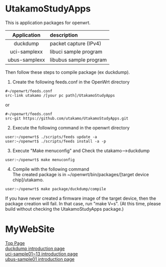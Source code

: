 # UtakamoStudyApps
This is application packages for openwrt. 

|  Application  |         description       |
| :---: | :---  |
|   duckdump    |   packet capture (IPv4)   |
|  uci-samplexx |   libuci sample program  |
| ubus-samplexx |   libubus sample program |

Then follow these steps to compile package (ex duckdump).

1. Create the following feeds.conf in the OpenWrt directory  
```
#~/openwrt/feeds.conf
src-link utakamo /[your pc path]/UtakamoStudyApps
```
or
```
#~/openwrt/feeds.conf
src-git https://github.com/utakamo/UtakamoStudyApps.git
```

2. Execute the following command in the openwrt directory  
```
user:~/openwrt$ ./scripts/feeds update -a
user:~/openwrt$ ./scripts/feeds install -a -p
```

3. Execute "Make menuconfig" and Check the utakamo-->duckdump
```
user:~/openwrt$ make menuconfig
```

4. Compile with the following command  
The created package is in ~/openwrt/bin/packages/[target device chip]/utakamo.
```
user:~/openwrt$ make package/duckdump/compile
```
If you have never created a firmware image of the target device, then the package creation will fail. In that case, run "make V=s".
(At this time, please build without checking the UtakamoStudyApps package.)

# MyWebSite
[Top Page](https://utakamo.com)  
[duckdump introduction page](https://utakamo.com/article/openwrt/beginner/intro05.html)  
[uci-sample01~13 introduction page](https://utakamo.com/article/openwrt/library/libuci-c.html)  
[ubus-sample01 introduction page](https://utakamo.com/article/openwrt/library/libubus-c-01.html)  

